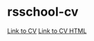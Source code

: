 # rsschool-cv
[Link to CV](https://intellegento.github.io/rsschool-cv/cv)
[Link to CV HTML](https://intellegento.github.io/rsschool-cv/)
